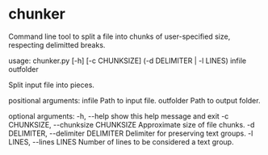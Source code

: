# chunker
Command line tool to split a file into chunks of user-specified size, respecting delimitted breaks.

usage: chunker.py [-h] [-c CHUNKSIZE] (-d DELIMITER | -l LINES)
                  infile outfolder

Split input file into pieces.

positional arguments:
  infile                Path to input file.
  outfolder             Path to output folder.

optional arguments:
  -h, --help            show this help message and exit
  -c CHUNKSIZE, --chunksize CHUNKSIZE
                        Approximate size of file chunks.
  -d DELIMITER, --delimiter DELIMITER
                        Delimiter for preserving text groups.
  -l LINES, --lines LINES
                        Number of lines to be considered a text group.
